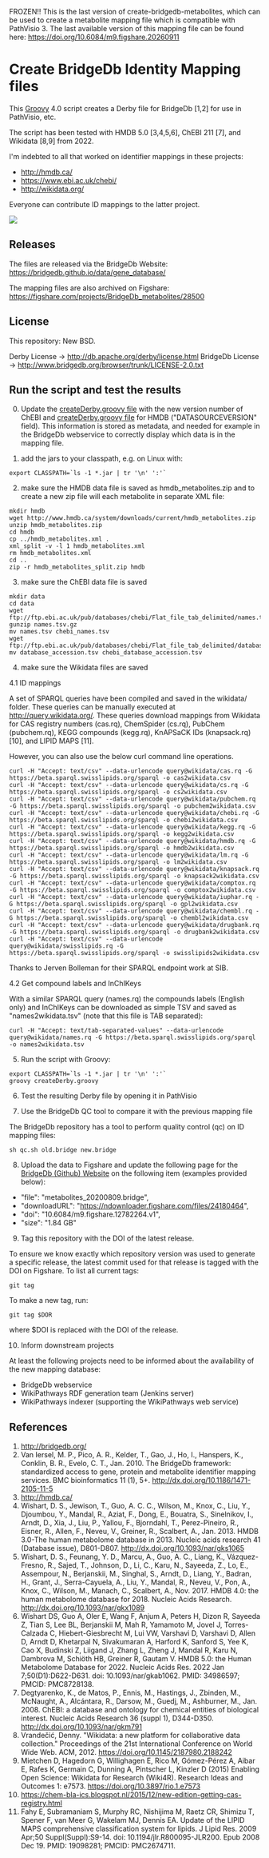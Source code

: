 FROZEN!! This is the last version of create-bridgedb-metabolites, which can be used to create a metabolite mapping file which is compatible with PathVisio 3. The last available version of this mapping file can be found here: https://doi.org/10.6084/m9.figshare.20260911

Create BridgeDb Identity Mapping files
======================================

This [Groovy](https://groovy-lang.org/) 4.0 script creates a Derby file for BridgeDb [1,2] for use in PathVisio,
etc.

The script has been tested with HMDB 5.0 [3,4,5,6], ChEBI 211 [7], and Wikidata [8,9] from 2022.

I'm indebted to all that worked on identifier mappings in these projects:

- http://hmdb.ca/
- https://www.ebi.ac.uk/chebi/
- http://wikidata.org/

Everyone can contribute ID mappings to the latter project.

![](https://upload.wikimedia.org/wikipedia/commons/thumb/c/cd/Wikidata_stamp.png/288px-Wikidata_stamp.png)

Releases
--------

The files are released via the BridgeDb Website: https://bridgedb.github.io/data/gene_database/

The mapping files are also archived on Figshare: https://figshare.com/projects/BridgeDb_metabolites/28500

License
-------

This repository: New BSD.

Derby License -> http://db.apache.org/derby/license.html
BridgeDb License -> http://www.bridgedb.org/browser/trunk/LICENSE-2.0.txt

Run the script and test the results
-----------------------------------

0. Update the [createDerby.groovy file](https://github.com/bridgedb/create-bridgedb-hmdb/blob/master/createDerby.groovy#L70) with the new version number of ChEBI and [createDerby.groovy file](https://github.com/bridgedb/create-bridgedb-hmdb/blob/master/createDerby.groovy#L78) for HMDB ("DATASOURCEVERSION" field). This information is stored as metadata, and needed for example in the BridgeDb webservice to correctly display which data is in the mapping file.

1. add the jars to your classpath, e.g. on Linux with:

```shell
export CLASSPATH=`ls -1 *.jar | tr '\n' ':'`
```

2. make sure the HMDB data file is saved as hmdb_metabolites.zip and to create a new
   zip file will each metabolite in separate XML file:

```shell
mkdir hmdb
wget http://www.hmdb.ca/system/downloads/current/hmdb_metabolites.zip
unzip hmdb_metabolites.zip
cd hmdb
cp ../hmdb_metabolites.xml .
xml_split -v -l 1 hmdb_metabolites.xml
rm hmdb_metabolites.xml
cd ..
zip -r hmdb_metabolites_split.zip hmdb
```

3. make sure the ChEBI data file is saved

```shell
mkdir data
cd data
wget ftp://ftp.ebi.ac.uk/pub/databases/chebi/Flat_file_tab_delimited/names.tsv.gz
gunzip names.tsv.gz
mv names.tsv chebi_names.tsv
wget ftp://ftp.ebi.ac.uk/pub/databases/chebi/Flat_file_tab_delimited/database_accession.tsv
mv database_accession.tsv chebi_database_accession.tsv
```

4. make sure the Wikidata files are saved

4.1 ID mappings

A set of SPARQL queries have been compiled and saved in the wikidata/ folder.
These queries can be manually executed at http://query.wikidata.org/. These
queries download mappings from Wikidata for CAS registry numbers (cas.rq),
ChemSpider (cs.rq), PubChem (pubchem.rq), KEGG compounds (kegg.rq),
KnAPSaCK IDs (knapsack.rq) [10], and LIPID MAPS [11].

However, you can also use the below curl command line operations.

```shell
curl -H "Accept: text/csv" --data-urlencode query@wikidata/cas.rq -G https://beta.sparql.swisslipids.org/sparql -o cas2wikidata.csv
curl -H "Accept: text/csv" --data-urlencode query@wikidata/cs.rq -G https://beta.sparql.swisslipids.org/sparql -o cs2wikidata.csv
curl -H "Accept: text/csv" --data-urlencode query@wikidata/pubchem.rq -G https://beta.sparql.swisslipids.org/sparql -o pubchem2wikidata.csv
curl -H "Accept: text/csv" --data-urlencode query@wikidata/chebi.rq -G https://beta.sparql.swisslipids.org/sparql -o chebi2wikidata.csv
curl -H "Accept: text/csv" --data-urlencode query@wikidata/kegg.rq -G https://beta.sparql.swisslipids.org/sparql -o kegg2wikidata.csv
curl -H "Accept: text/csv" --data-urlencode query@wikidata/hmdb.rq -G https://beta.sparql.swisslipids.org/sparql -o hmdb2wikidata.csv
curl -H "Accept: text/csv" --data-urlencode query@wikidata/lm.rq -G https://beta.sparql.swisslipids.org/sparql -o lm2wikidata.csv
curl -H "Accept: text/csv" --data-urlencode query@wikidata/knapsack.rq -G https://beta.sparql.swisslipids.org/sparql -o knapsack2wikidata.csv
curl -H "Accept: text/csv" --data-urlencode query@wikidata/comptox.rq -G https://beta.sparql.swisslipids.org/sparql -o comptox2wikidata.csv
curl -H "Accept: text/csv" --data-urlencode query@wikidata/iuphar.rq -G https://beta.sparql.swisslipids.org/sparql -o gpl2wikidata.csv
curl -H "Accept: text/csv" --data-urlencode query@wikidata/chembl.rq -G https://beta.sparql.swisslipids.org/sparql -o chembl2wikidata.csv
curl -H "Accept: text/csv" --data-urlencode query@wikidata/drugbank.rq -G https://beta.sparql.swisslipids.org/sparql -o drugbank2wikidata.csv
curl -H "Accept: text/csv" --data-urlencode query@wikidata/swisslipids.rq -G https://beta.sparql.swisslipids.org/sparql -o swisslipids2wikidata.csv
```

Thanks to Jerven Bolleman for their SPARQL endpoint work at SIB.

4.2 Get compound labels and InChIKeys

With a similar SPARQL query (names.rq) the compounds labels (English only) and
InChIKeys can be downloaded as simple TSV and saved as "names2wikidata.tsv"
(note that this file is TAB separated):

```shell
curl -H "Accept: text/tab-separated-values" --data-urlencode query@wikidata/names.rq -G https://beta.sparql.swisslipids.org/sparql -o names2wikidata.tsv
```

5. Run the script with Groovy:

```shell
export CLASSPATH=`ls -1 *.jar | tr '\n' ':'`
groovy createDerby.groovy
```

6. Test the resulting Derby file by opening it in PathVisio

7. Use the BridgeDb QC tool to compare it with the previous mapping file

The BridgeDb repository has a tool to perform quality control (qc) on ID
mapping files:

```shell
sh qc.sh old.bridge new.bridge
```

8. Upload the data to Figshare and update the following page for the [BridgeDb (Github) Website](https://github.com/bridgedb/data/blob/master/other.json#L20-L27) on the following item (examples provided below):
- "file":    "metabolites_20200809.bridge",
- "downloadURL": "https://ndownloader.figshare.com/files/24180464",
- "doi": "10.6084/m9.figshare.12782264.v1",
- "size": "1.84 GB"

9. Tag this repository with the DOI of the latest release.

To ensure we know exactly which repository version was used to generate
a specific release, the latest commit used for that release is tagged
with the DOI on Figshare. To list all current tags:

```shell
git tag
```

To make a new tag, run:

```shell
git tag $DOR
````

where $DOI is replaced with the DOI of the release.

10. Inform downstream projects

At least the following projects need to be informed about the availability of the new mapping database:

* BridgeDb webservice
* WikiPathways RDF generation team (Jenkins server)
* WikiPathways indexer (supporting the WikiPathways web service)

References
----------

1. http://bridgedb.org/
2. Van Iersel, M. P., Pico, A. R., Kelder, T., Gao, J., Ho, I., Hanspers, K., Conklin, B. R., Evelo, C. T., Jan. 2010. The BridgeDb framework: standardized access to gene, protein and metabolite identifier mapping services. BMC bioinformatics 11 (1), 5+. http://dx.doi.org/10.1186/1471-2105-11-5
3. http://hmdb.ca/
4. Wishart, D. S., Jewison, T., Guo, A. C. C., Wilson, M., Knox, C., Liu, Y., Djoumbou, Y., Mandal, R., Aziat, F., Dong, E., Bouatra, S., Sinelnikov, I., Arndt, D., Xia, J., Liu, P., Yallou, F., Bjorndahl, T., Perez-Pineiro, R., Eisner, R., Allen, F., Neveu, V., Greiner, R., Scalbert, A., Jan. 2013. HMDB 3.0-The human metabolome database in 2013. Nucleic acids research 41 (Database issue), D801-D807. http://dx.doi.org/10.1093/nar/gks1065
5. Wishart, D. S., Feunang, Y. D., Marcu, A., Guo, A. C., Liang, K., Vázquez-Fresno, R., Sajed, T., Johnson, D., Li, C., Karu, N., Sayeeda, Z., Lo, E., Assempour, N., Berjanskii, M., Singhal, S., Arndt, D., Liang, Y., Badran, H., Grant, J., Serra-Cayuela, A., Liu, Y., Mandal, R., Neveu, V., Pon, A., Knox, C., Wilson, M., Manach, C., Scalbert, A., Nov. 2017. HMDB 4.0: the human metabolome database for 2018. Nucleic Acids Research. http://dx.doi.org/10.1093/nar/gkx1089
6. Wishart DS, Guo A, Oler E, Wang F, Anjum A, Peters H, Dizon R, Sayeeda Z, Tian S, Lee BL, Berjanskii M, Mah R, Yamamoto M, Jovel J, Torres-Calzada C, Hiebert-Giesbrecht M, Lui VW, Varshavi D, Varshavi D, Allen D, Arndt D, Khetarpal N, Sivakumaran A, Harford K, Sanford S, Yee K, Cao X, Budinski Z, Liigand J, Zhang L, Zheng J, Mandal R, Karu N, Dambrova M, Schiöth HB, Greiner R, Gautam V. HMDB 5.0: the Human Metabolome Database for 2022. Nucleic Acids Res. 2022 Jan 7;50(D1):D622-D631. doi: 10.1093/nar/gkab1062. PMID: 34986597; PMCID: PMC8728138.
7. Degtyarenko, K., de Matos, P., Ennis, M., Hastings, J., Zbinden, M., McNaught, A., Alcántara, R., Darsow, M., Guedj, M., Ashburner, M., Jan. 2008. ChEBI: a database and ontology for chemical entities of biological interest. Nucleic Acids Research 36 (suppl 1), D344-D350. http://dx.doi.org/10.1093/nar/gkm791
8. Vrandečić, Denny. "Wikidata: a new platform for collaborative data collection." Proceedings of the 21st International Conference on World Wide Web. ACM, 2012. https://doi.org/10.1145/2187980.2188242
9. Mietchen D, Hagedorn G, Willighagen E, Rico M, Gómez-Pérez A, Aibar E, Rafes K, Germain C, Dunning A, Pintscher L, Kinzler D (2015) Enabling Open Science: Wikidata for Research (Wiki4R). Research Ideas and Outcomes 1: e7573. https://doi.org/10.3897/rio.1.e7573
10. https://chem-bla-ics.blogspot.nl/2015/12/new-edition-getting-cas-registry.html
11. Fahy E, Subramaniam S, Murphy RC, Nishijima M, Raetz CR, Shimizu T, Spener F, van Meer G, Wakelam MJ, Dennis EA. Update of the LIPID MAPS comprehensive classification system for lipids. J Lipid Res. 2009 Apr;50 Suppl(Suppl):S9-14. doi: 10.1194/jlr.R800095-JLR200. Epub 2008 Dec 19. PMID: 19098281; PMCID: PMC2674711.
